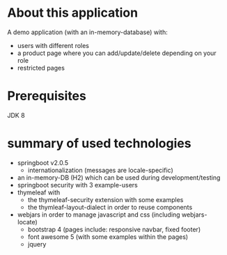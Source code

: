 # About this application
A demo application (with an in-memory-database) with:
- users with different roles
- a product page where you can add/update/delete depending on your role
- restricted pages

# Prerequisites
JDK 8

# summary of used technologies

- springboot v2.0.5 
  - internationalization (messages are locale-specific)
- an in-memory-DB (H2) which can be used during development/testing
- springboot security with 3 example-users
- thymeleaf with 
  - the thymeleaf-security extension with some examples
  - the thymleaf-layout-dialect in order to reuse components
- webjars in order to manage javascript and css (including webjars-locate)
  - bootstrap 4 (pages include: responsive navbar, fixed footer)
  - font awesome 5 (with some examples within the pages)
  - jquery
 
